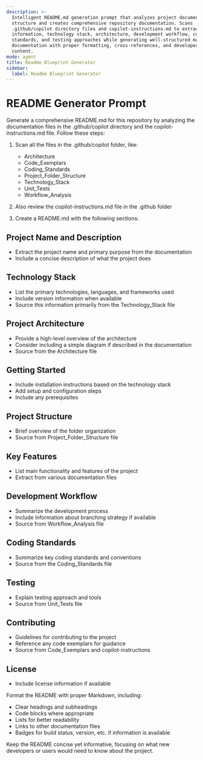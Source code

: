 ```yaml
---
description: >-
  Intelligent README.md generation prompt that analyzes project documentation
  structure and creates comprehensive repository documentation. Scans
  .github/copilot directory files and copilot-instructions.md to extract project
  information, technology stack, architecture, development workflow, coding
  standards, and testing approaches while generating well-structured markdown
  documentation with proper formatting, cross-references, and developer-focused
  content.
mode: agent
title: Readme Blueprint Generator
sidebar:
  label: Readme Blueprint Generator
---
```


# README Generator Prompt

Generate a comprehensive README.md for this repository by analyzing the documentation files in the .github/copilot directory and the copilot-instructions.md file. Follow these steps:

1. Scan all the files in the .github/copilot folder, like:
   - Architecture
   - Code_Exemplars
   - Coding_Standards
   - Project_Folder_Structure
   - Technology_Stack
   - Unit_Tests
   - Workflow_Analysis

2. Also review the copilot-instructions.md file in the .github folder

3. Create a README.md with the following sections:

## Project Name and Description
- Extract the project name and primary purpose from the documentation
- Include a concise description of what the project does

## Technology Stack
- List the primary technologies, languages, and frameworks used
- Include version information when available
- Source this information primarily from the Technology_Stack file

## Project Architecture
- Provide a high-level overview of the architecture
- Consider including a simple diagram if described in the documentation
- Source from the Architecture file

## Getting Started
- Include installation instructions based on the technology stack
- Add setup and configuration steps
- Include any prerequisites

## Project Structure
- Brief overview of the folder organization
- Source from Project_Folder_Structure file

## Key Features
- List main functionality and features of the project
- Extract from various documentation files

## Development Workflow
- Summarize the development process
- Include information about branching strategy if available
- Source from Workflow_Analysis file

## Coding Standards
- Summarize key coding standards and conventions
- Source from the Coding_Standards file

## Testing
- Explain testing approach and tools
- Source from Unit_Tests file

## Contributing
- Guidelines for contributing to the project
- Reference any code exemplars for guidance
- Source from Code_Exemplars and copilot-instructions

## License
- Include license information if available

Format the README with proper Markdown, including:
- Clear headings and subheadings
- Code blocks where appropriate
- Lists for better readability
- Links to other documentation files
- Badges for build status, version, etc. if information is available

Keep the README concise yet informative, focusing on what new developers or users would need to know about the project.
